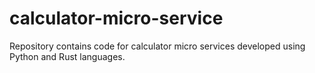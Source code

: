 # calculator-micro-service
Repository contains code for calculator micro services developed using Python and Rust languages.
